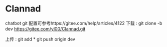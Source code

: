 # Clannad
chatbot
git 配置可参考https://gitee.com/help/articles/4122
下载
:	git clone -b dev https://gitee.com/yl00/Clannad.git

上传
:	git add *
	git push origin dev
